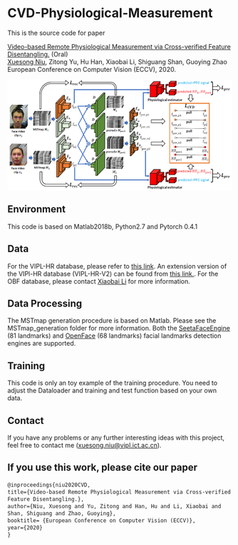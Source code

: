 # CVD-Physiological-Measurement

This is the source code for paper

[Video-based Remote Physiological Measurement via Cross-verified Feature Disentangling.](https://arxiv.org/abs/2007.08213) (Oral) </br>
[Xuesong Niu](https://nxsedson.github.io/), Zitong Yu, Hu Han, Xiaobai Li, Shiguang Shan, Guoying Zhao </br>
European Conference on Computer Vision (ECCV), 2020. </br>

<img src="./pipeline.png" width = "600px" height = "250px" align=center />

## Environment

This code is based on Matlab2018b, Python2.7 and Pytorch 0.4.1

## Data

For the VIPL-HR database, please refer to [this link](https://vipl.ict.ac.cn/view_database.php?id=15). An extension version of the VIPl-HR database (VIPL-HR-V2) can be found from [this link.](https://vipl.ict.ac.cn/view_database.php?id=17). For the OBF database, please contact [Xiaobai Li](https://www.oulu.fi/university/researcher/xiaobai-li) for more information.

## Data Processing 
The MSTmap generation procedure is based on Matlab. Please see the MSTmap_generation folder for more information. Both the [SeetaFaceEngine](https://github.com/seetaface/SeetaFaceEngine) (81 landmarks) and [OpenFace](https://github.com/TadasBaltrusaitis/OpenFace) (68 landmarks) facial landmarks detection engines are supported.

## Training
This code is only an toy example of the training procedure. You need to adjust the Dataloader and training and test function based on your own data.

## Contact
If you have any problems or any further interesting ideas with this project, feel free to contact me (xuesong.niu@vipl.ict.ac.cn).

## If you use this work, please cite our paper

    @inproceedings{niu2020CVD,
    title={Video-based Remote Physiological Measurement via Cross-verified Feature Disentangling.},
    author={Niu, Xuesong and Yu, Zitong and Han, Hu and Li, Xiaobai and Shan, Shiguang and Zhao, Guoying},
    booktitle= {European Conference on Computer Vision (ECCV)},
    year={2020}
    }
